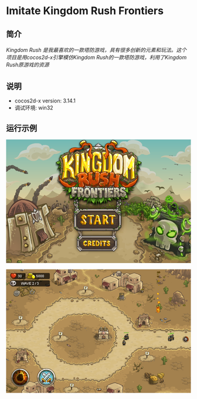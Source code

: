 # Imitate Kingdom Rush Frontiers

## 简介

###### Kingdom Rush 是我最喜欢的一款塔防游戏，具有很多创新的元素和玩法。这个项目是用cocos2d-x引擎模仿Kingdom Rush的一款塔防游戏，利用了Kingdom Rush原游戏的资源

## 说明

- cocos2d-x version: 3.14.1
- 调试环境: win32

## 运行示例

![](./examples/example1.png)

![](./examples/example2.png)
